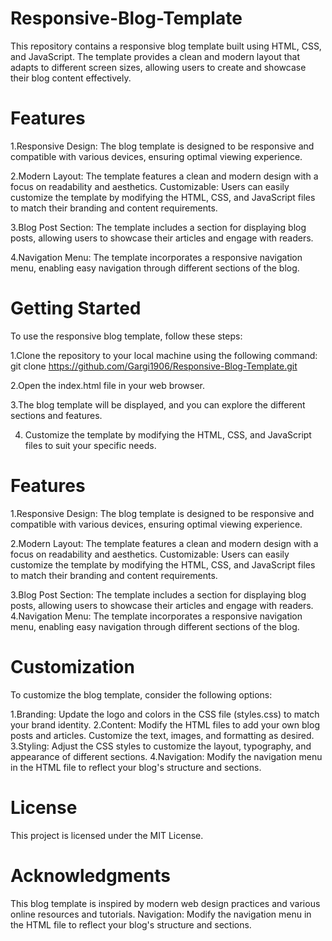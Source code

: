 # Responsive-Blog-Template

This repository contains a responsive blog template built using HTML, CSS, and JavaScript. The template provides a clean and modern layout that adapts to different screen sizes, allowing users to create and showcase their blog content effectively.

# Features
1.Responsive Design: The blog template is designed to be responsive and compatible with various devices, ensuring optimal viewing experience.

2.Modern Layout: The template features a clean and modern design with a focus on readability and aesthetics.
Customizable: Users can easily customize the template by modifying the HTML, CSS, and JavaScript files to match their branding and content requirements.

3.Blog Post Section: The template includes a section for displaying blog posts, allowing users to showcase their articles and engage with readers.

4.Navigation Menu: The template incorporates a responsive navigation menu, enabling easy navigation through different sections of the blog.

# Getting Started
To use the responsive blog template, follow these steps:

1.Clone the repository to your local machine using the following command:
git clone https://github.com/Gargi1906/Responsive-Blog-Template.git

2.Open the index.html file in your web browser.

3.The blog template will be displayed, and you can explore the different sections and features.

4. Customize the template by modifying the HTML, CSS, and JavaScript files to suit your specific needs.

# Features
1.Responsive Design: The blog template is designed to be responsive and compatible with various devices, ensuring optimal viewing experience.

2.Modern Layout: The template features a clean and modern design with a focus on readability and aesthetics.
Customizable: Users can easily customize the template by modifying the HTML, CSS, and JavaScript files to match their branding and content requirements.

3.Blog Post Section: The template includes a section for displaying blog posts, allowing users to showcase their articles and engage with readers.
4.Navigation Menu: The template incorporates a responsive navigation menu, enabling easy navigation through different sections of the blog.


# Customization
To customize the blog template, consider the following options:

1.Branding: Update the logo and colors in the CSS file (styles.css) to match your brand identity.
2.Content: Modify the HTML files to add your own blog posts and articles. Customize the text, images, and formatting as desired.
3.Styling: Adjust the CSS styles to customize the layout, typography, and appearance of different sections.
4.Navigation: Modify the navigation menu in the HTML file to reflect your blog's structure and sections.

# License
This project is licensed under the MIT License.

# Acknowledgments
This blog template is inspired by modern web design practices and various online resources and tutorials.
Navigation: Modify the navigation menu in the HTML file to reflect your blog's structure and sections.
